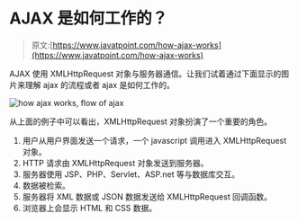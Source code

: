 # AJAX 是如何工作的？

> 原文:[https://www.javatpoint.com/how-ajax-works](https://www.javatpoint.com/how-ajax-works)

AJAX 使用 XMLHttpRequest 对象与服务器通信。让我们试着通过下面显示的图片来理解 ajax 的流程或者 ajax 是如何工作的。

![how ajax works, flow of ajax](../Images/75c6b70635c9d07b4cde9019a0e0474d.png)

从上面的例子中可以看出，XMLHttpRequest 对象扮演了一个重要的角色。

1.  用户从用户界面发送一个请求，一个 javascript 调用进入 XMLHttpRequest 对象。
2.  HTTP 请求由 XMLHttpRequest 对象发送到服务器。
3.  服务器使用 JSP、PHP、Servlet、ASP.net 等与数据库交互。
4.  数据被检索。
5.  服务器将 XML 数据或 JSON 数据发送给 XMLHttpRequest 回调函数。
6.  浏览器上会显示 HTML 和 CSS 数据。